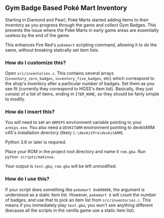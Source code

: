 ## Gym Badge Based Poké Mart Inventory

Starting in Diamond and Pearl, Poké Marts started adding items to their inventory as you progress through the game and collect Gym Badges. This prevents the issue where the Poké Marts in early game areas are essentially useless by the end of the game.

This enhances Fire Red's `pokemart` scripting command, allowing it to do the same, without breaking statically set item lists.

### How do I customize this?

Open `src/inventories.c`. This contains several arrays (`inventory_zero_badges`, `inventory_five_badges`, etc) which correspond to the shop's inventory after a particular number of badges. Set them as you see fit (currently they correspond to HGSS's item list). Basically, they just consist of a list of items, ending in `ITEM_NONE`, so they should be fairly simple to modify.

### How do I insert this?

You will need to set an `ARMIPS` environment variable pointing to your `armips.exe`. You also need a `DEVKITARM` environment pointing to devkitARM v45's installation directory (likely `C:\devkitPro\devkitARM`).

Python 3.6 or later is required.

Place your ROM in the project root directory and name it `rom.gba`. Run `python scripts/makinoa`.

Your output is `test.gba`; `rom.gba` will be left unmodified.

### How do I use this?

If your script does something like `pokemart 0x800000`, the argument is understood as a static item list. However, `pokemart 0` will count the number of badges, and use that to pick an item list from `src/inventories.c`. This means if you immediately play `test.gba`, you won't see anything different (because all the scripts in the vanilla game use a static item list).
